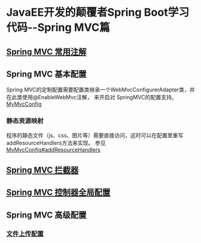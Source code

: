 # JavaEE开发的颠覆者Spring Boot学习代码--Spring MVC篇
## [Spring MVC 常用注解](https://github.com/zhuzilou/spring-learn/tree/master/highlight-springmvc4/src/main/java/cc/lostyouth/spring/highlight_springmvc4/web/ch4_3)

## Spring MVC 基本配置
Spring MVC的定制配置需要配置类继承一个WebMvcConfigurerAdapter类，并在此类使用@EnableWebMvc注解， 来开启对
SpringMVC的配置支持。[MyMvcConfig](https://github.com/zhuzilou/spring-learn/blob/master/highlight-springmvc4/src/main/java/cc/lostyouth/spring/highlight_springmvc4/MyMvcConfig.java)

### 静态资源映射
程序的静态文件（js、css、图片等）需要直接访问，这时可以在配置里重写addResourceHandlers方法来实现。
参见[MyMvcConfig#addResourceHandlers](https://github.com/zhuzilou/spring-learn/blob/master/highlight-springmvc4/src/main/java/cc/lostyouth/spring/highlight_springmvc4/MyMvcConfig.java)

## [Spring MVC 拦截器](https://github.com/zhuzilou/spring-learn/tree/master/highlight-springmvc4/src/main/java/cc/lostyouth/spring/highlight_springmvc4/interceptor)

## [Spring MVC 控制器全局配置](https://github.com/zhuzilou/spring-learn/tree/master/highlight-springmvc4/src/main/java/cc/lostyouth/spring/highlight_springmvc4/advice)
## Spring MVC 高级配置

### [文件上传配置](https://github.com/zhuzilou/spring-learn/tree/master/highlight-springmvc4/src/main/java/cc/lostyouth/spring/highlight_springmvc4/web/ch4_5)